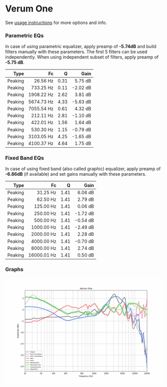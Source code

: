 # Verum One
See [usage instructions](https://github.com/jaakkopasanen/AutoEq#usage) for more options and info.

### Parametric EQs
In case of using parametric equalizer, apply preamp of **-5.74dB** and build filters manually
with these parameters. The first 5 filters can be used independently.
When using independent subset of filters, apply preamp of **-5.75 dB**.

| Type    | Fc         |    Q | Gain     |
|--------:|-----------:|-----:|---------:|
| Peaking | 26.56 Hz   | 0.31 | 5.75 dB  |
| Peaking | 733.25 Hz  | 0.11 | -2.02 dB |
| Peaking | 1908.22 Hz | 2.62 | 3.81 dB  |
| Peaking | 5674.73 Hz | 4.33 | -5.63 dB |
| Peaking | 7055.54 Hz | 0.61 | 4.32 dB  |
| Peaking | 212.11 Hz  | 2.81 | -1.10 dB |
| Peaking | 422.01 Hz  | 1.56 | 1.64 dB  |
| Peaking | 530.30 Hz  | 1.15 | -0.79 dB |
| Peaking | 3103.05 Hz | 4.25 | -1.65 dB |
| Peaking | 4100.37 Hz | 4.64 | 1.75 dB  |

### Fixed Band EQs
In case of using fixed band (also called graphic) equalizer, apply preamp of **-6.86dB**
(if available) and set gains manually with these parameters.

| Type    | Fc          |    Q | Gain     |
|--------:|------------:|-----:|---------:|
| Peaking | 31.25 Hz    | 1.41 | 6.06 dB  |
| Peaking | 62.50 Hz    | 1.41 | 2.79 dB  |
| Peaking | 125.00 Hz   | 1.41 | 0.06 dB  |
| Peaking | 250.00 Hz   | 1.41 | -1.72 dB |
| Peaking | 500.00 Hz   | 1.41 | -0.54 dB |
| Peaking | 1000.00 Hz  | 1.41 | -2.49 dB |
| Peaking | 2000.00 Hz  | 1.41 | 2.28 dB  |
| Peaking | 4000.00 Hz  | 1.41 | -0.70 dB |
| Peaking | 8000.00 Hz  | 1.41 | 2.74 dB  |
| Peaking | 16000.01 Hz | 1.41 | 0.50 dB  |

### Graphs
![](./Verum%20One.png)